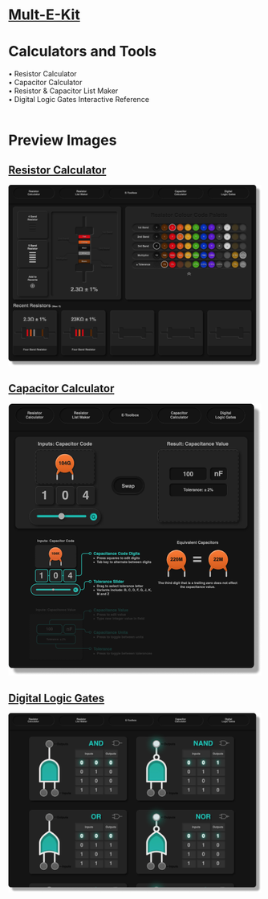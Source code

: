 # [Mult-E-Kit](https://michaeltr7.github.io/Mult-E-Kit/index.html)

<h1>Calculators and Tools</h1>
• Resistor Calculator <br>
• Capacitor Calculator<br>
• Resistor & Capacitor List Maker<br>
• Digital Logic Gates Interactive Reference<br>
<br>
<h1>Preview Images</h1>

## [Resistor Calculator](https://michaeltr7.github.io/Mult-E-Kit/Resistor_Calculator.html)

[<img src="./Preview Images/Resistor_Calculator_Preview_Page_3.png" width = "1000">](https://michaeltr7.github.io/Mult-E-Kit/Resistor_Calculator.html)

## [Capacitor Calculator](https://michaeltr7.github.io/Mult-E-Kit/Capacitor_Calculator.html)

[<img src="./Preview Images/Capacitor_Calculator_Preview_Page.png" width = "1000">](https://michaeltr7.github.io/Mult-E-Kit/Capacitor_Calculator.html)


## [Digital Logic Gates](https://michaeltr7.github.io/Mult-E-Kit/Digital_Logic_Gates.html)

[<img src="./Preview Images/Digital_Logic_Gates_Preview_Page.png" width = "1000">](https://michaeltr7.github.io/Mult-E-Kit/Digital_Logic_Gates.html)
